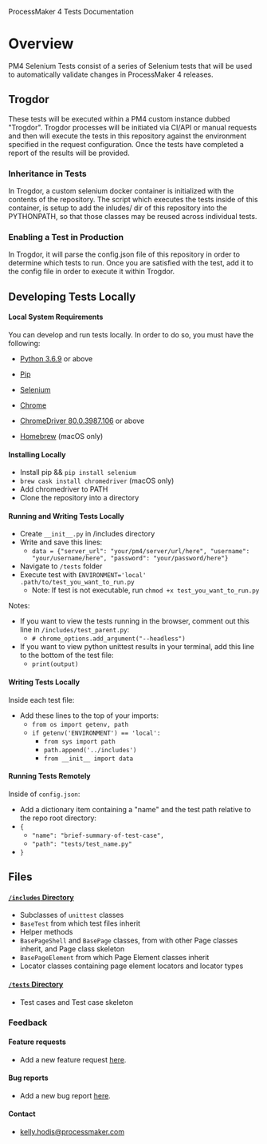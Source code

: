 ProcessMaker 4 Tests Documentation

# Overview

PM4 Selenium Tests consist of a series of Selenium tests that will be used to automatically validate changes in ProcessMaker 4 releases.

## Trogdor

These tests will be executed within a PM4 custom instance dubbed "Trogdor". Trogdor processes will be initiated via CI/API or manual requests and then will execute the tests in this repository against the environment specified in the request configuration. Once the tests have completed a report of the results will be provided.

### Inheritance in Tests

In Trogdor, a custom selenium docker container is initialized with the contents of the repository. The script which executes the tests inside of this container, is setup to add the inludes/ dir of this repository into the PYTHONPATH, so that those classes may be reused across individual tests.

### Enabling a Test in Production

In Trogdor, it will parse the config.json file of this repository in order to determine which tests to run. Once you are satisfied with the test, add it to the config file in order to execute it within Trogdor.

## Developing Tests Locally

#### Local System Requirements

You can develop and run tests locally. In order to do so, you must have the following:

* [Python 3.6.9](https://www.python.org) or above
* [Pip](https://pip.pypa.io/en/stable/installing/)
* [Selenium](https://www.selenium.dev)
* [Chrome](https://www.google.com/chrome/)
* [ChromeDriver 80.0.3987.106](https://chromedriver.chromium.org/getting-started) or above

* [Homebrew](https://brew.sh) (macOS only)

#### Installing Locally

* Install pip && `pip install selenium`
* `brew cask install chromedriver` (macOS only)
* Add chromedriver to PATH
* Clone the repository into a directory

#### Running and Writing Tests Locally

* Create `__init__.py` in /includes directory
* Write and save this lines:
  * `data = {"server_url": "your/pm4/server/url/here", "username": "your/username/here", "password": "your/password/here"}`
* Navigate to `/tests` folder
* Execute test with `ENVIRONMENT='local' .path/to/test_you_want_to_run.py`
  * Note: If test is not executable, run `chmod +x test_you_want_to_run.py`

Notes: 
  * If you want to view the tests running in the browser, comment out this line in `/includes/test_parent.py`:
    * `# chrome_options.add_argument("--headless")`
  * If you want to view python unittest results in your terminal, add this line to the bottom of the test file:
    * `print(output)` 

#### Writing Tests Locally

Inside each test file:
  * Add these lines to the top of your imports:
    * `from os import getenv, path`
    * `if getenv('ENVIRONMENT') == 'local':`
      * `from sys import path`
      * `path.append('../includes')`
      * `from __init__ import data`
      
#### Running Tests Remotely

Inside of `config.json`:
  * Add a dictionary item containing a "name" and the test path relative to the repo root directory:
  * `{`
    * `"name": "brief-summary-of-test-case",`
    * `"path": "tests/test_name.py"`
  * `}`

## Files 

#### [`/includes` Directory](https://github.com/ProcessMaker/pm4-selenium-tests/tree/master/includes "/includes Directory")
* Subclasses of `unittest` classes
* `BaseTest` from which test files inherit
* Helper methods
* `BasePageShell` and `BasePage` classes, from with other Page classes inherit, and Page class skeleton
* `BasePageElement` from which Page Element classes inherit
* Locator classes containing page element locators and locator types

#### [`/tests` Directory](https://github.com/ProcessMaker/pm4-selenium-tests/tree/master/tests "/tests Directory")
* Test cases and Test case skeleton

### Feedback

#### Feature requests
* Add a new feature request [here](https://github.com/ProcessMaker/pm4-selenium-tests/issues/new?template=feature_request.md).

#### Bug reports
* Add a new bug report [here](https://github.com/ProcessMaker/pm4-selenium-tests/issues/new?template=bug_report.md).

#### Contact
* kelly.hodis@processmaker.com
